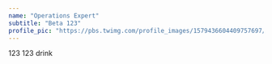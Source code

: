 ```yaml
---
name: "Operations Expert"
subtitle: "Beta 123"
profile_pic: "https://pbs.twimg.com/profile_images/1579436604409757697/9nvcOPR0_400x400.jpg"
---
```


123 123 drink
